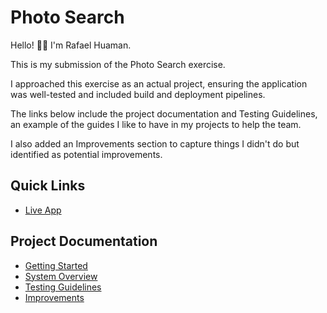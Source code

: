 # Photo Search

Hello! 👋🏽 I'm Rafael Huaman.

This is my submission of the Photo Search exercise.

I approached this exercise as an actual project, ensuring the application was well-tested and included build and deployment pipelines.

The links below include the project documentation and Testing Guidelines, an example of the guides I like to have in my projects to help the team.

I also added an Improvements section to capture things I didn't do but identified as potential improvements.

## Quick Links

- [Live App](https://pexels-ten.vercel.app/)

## Project Documentation

- [Getting Started](docs/01-getting-started.md)
- [System Overview](docs/02-system-overview.md)
- [Testing Guidelines](docs/03-testing-guidelines.md)
- [Improvements](docs/04-improvements.md)
